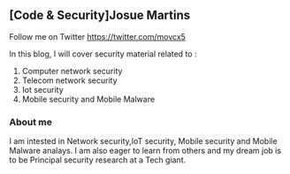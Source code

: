 ## [Code & Security]Josue Martins 
Follow me on
Twitter https://twitter.com/movcx5

In this blog, I will cover security material related to :

1. Computer network security
2. Telecom network security
3. Iot security 
4. Mobile security and Mobile Malware 


### About me

I am intested in Network security,IoT security, Mobile security and Mobile Malware analays.
I am also eager to learn from others and my dream job is to be Principal security research at a Tech giant.



